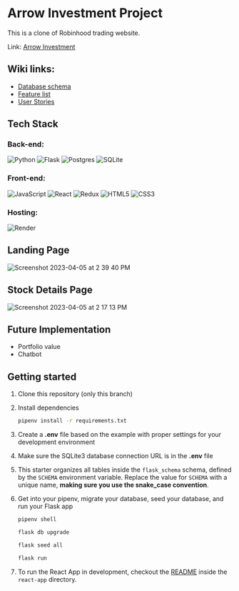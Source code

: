 # Arrow Investment Project

This is a clone of Robinhood trading website.

Link: [Arrow Investment](https://arrowinvestment.onrender.com/)

## Wiki links:
  * [Database schema](https://github.com/Yue-Hao14/ArrowInvestment-Capstone-Project/blob/main/Documentation/DB%20Schema.png)
  * [Feature list](https://github.com/Yue-Hao14/ArrowInvestment-Capstone-Project/blob/main/Documentation/Feature%20List.md)
  * [User Stories](https://github.com/Yue-Hao14/ArrowInvestment-Capstone-Project/blob/main/Documentation/User%20Stories.md)

## Tech Stack
### Back-end:
![Python](https://img.shields.io/badge/python-3670A0?style=for-the-badge&logo=python&logoColor=ffdd54)
![Flask](https://img.shields.io/badge/flask-%23000.svg?style=for-the-badge&logo=flask&logoColor=white)
![Postgres](https://img.shields.io/badge/postgres-%23316192.svg?style=for-the-badge&logo=postgresql&logoColor=white)
![SQLite](https://img.shields.io/badge/sqlite-%2307405e.svg?style=for-the-badge&logo=sqlite&logoColor=white)

### Front-end:
![JavaScript](https://img.shields.io/badge/javascript-%23323330.svg?style=for-the-badge&logo=javascript&logoColor=%23F7DF1E)
![React](https://img.shields.io/badge/react-%2320232a.svg?style=for-the-badge&logo=react&logoColor=%2361DAFB)
![Redux](https://img.shields.io/badge/redux-%23593d88.svg?style=for-the-badge&logo=redux&logoColor=white)
![HTML5](https://img.shields.io/badge/html5-%23E34F26.svg?style=for-the-badge&logo=html5&logoColor=white)
![CSS3](https://img.shields.io/badge/css3-%231572B6.svg?style=for-the-badge&logo=css3&logoColor=white)

### Hosting:
![Render](https://img.shields.io/badge/Render-%46E3B7.svg?style=for-the-badge&logo=render&logoColor=white)

## Landing Page
![Screenshot 2023-04-05 at 2 39 40 PM](https://user-images.githubusercontent.com/105403119/230188564-401c0d1c-07e0-4955-912a-cbcc70c5bdcf.png)

## Stock Details Page
![Screenshot 2023-04-05 at 2 17 13 PM](https://user-images.githubusercontent.com/105403119/230189396-9b43be84-2a2c-4f7f-805e-db50234758ae.png)

## Future Implementation 
  * Portfolio value
  * Chatbot
 
 ## Getting started
1. Clone this repository (only this branch)

2. Install dependencies

      ```bash
      pipenv install -r requirements.txt
      ```

3. Create a **.env** file based on the example with proper settings for your
   development environment

4. Make sure the SQLite3 database connection URL is in the **.env** file

5. This starter organizes all tables inside the `flask_schema` schema, defined
   by the `SCHEMA` environment variable.  Replace the value for
   `SCHEMA` with a unique name, **making sure you use the snake_case
   convention**.

6. Get into your pipenv, migrate your database, seed your database, and run your Flask app

   ```bash
   pipenv shell
   ```

   ```bash
   flask db upgrade
   ```

   ```bash
   flask seed all
   ```

   ```bash
   flask run
   ```

7. To run the React App in development, checkout the [README](./react-app/README.md) inside the `react-app` directory.
